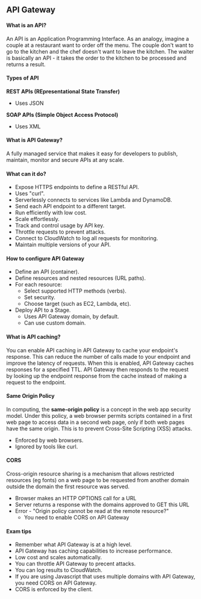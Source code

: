 ## API Gateway

#### What is an API?
An API is an Application Programming Interface. As an analogy, imagine a couple at a restaurant want to order off the menu. The couple don't want to go to the kitchen and the chef doesn't want to leave the kitchen. The waiter is basically an API - it takes the order to the kitchen to be processed and returns a result.

#### Types of API

**REST APIs (REpresentational State Transfer)**
- Uses JSON

**SOAP APIs (Simple Object Access Protocol)**
- Uses XML

#### What is API Gateway?
A fully managed service that makes it easy for developers to publish, maintain, monitor and secure APIs at any scale.

#### What can it do?
- Expose HTTPS endpoints to define a RESTful API.
- Uses "curl".
- Serverlessly connects to services like Lambda and DynamoDB.
- Send each API endpoint to a different target.
- Run efficiently with low cost.
- Scale effortlessly.
- Track and control usage by API key.
- Throttle requests to prevent attacks.
- Connect to CloudWatch to log all requests for monitoring.
- Maintain multiple versions of your API.

#### How to configure API Gateway

- Define an API (container).
- Define resources and nested resources (URL paths).
- For each resource:
  - Select supported HTTP methods (verbs).
  - Set security.
  - Choose target (such as EC2, Lambda, etc).
- Deploy API to a Stage.
  - Uses API Gateway domain, by default.
  - Can use custom domain.

#### What is API caching?
You can enable API caching in API Gateway to cache your endpoint's response. This can reduce the number of calls made to your endpoint and improve the latency of requests. When this is enabled, API Gateway caches responses for a specified TTL. API Gateway then responds to the request by looking up the endpoint response from the cache instead of making a request to the endpoint.

#### Same Origin Policy

In computing, the **same-origin policy** is a concept in the web app security model. Under this policy, a web browser permits scripts contained in a first web page to access data in a second web page, only if both web pages have the same origin.
This is to prevent Cross-Site Scripting (XSS) attacks.
- Enforced by web browsers.
- Ignored by tools like curl.

#### CORS
Cross-origin resource sharing is a mechanism that allows restricted resources (eg fonts) on a web page to be requested from another domain outside the domain the first resource was served.

- Browser makes an HTTP OPTIONS call for a URL
- Server returns a response with the domains approved to GET this URL
- Error - "Origin policy cannot be read at the remote resource?"
  - You need to enable CORS on API Gateway

#### Exam tips
- Remember what API Gateway is at a high level.
- API Gateway has caching capabilities to increase performance.
- Low cost and scales automatically.
- You can throttle API Gateway to precent attacks.
- You can log results to CloudWatch.
- If you are using Javascript that uses multiple domains with API Gateway, you need CORS on API Gateway.
- CORS is enforced by the client.
